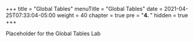 +++
title = "Global Tables"
menuTitle = "Global Tables"
date = 2021-04-25T07:33:04-05:00
weight = 40
chapter = true
pre = "<b>4. </b>"
hidden = true
+++

Placeholder for the Global Tables Lab
